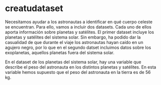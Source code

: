 # creatudataset

Necesitamos ayudar a los astronautas a identificar en qué cuerpo celeste se encuentran. Para ello, vamos a incluir dos datasets. Cada uno de ellos aporta información sobre planetas y satélites. El primer dataset incluye los planetas y satélites del sistema solar. Sin embargo, ha podido dar la casualidad de que durante el viaje los astronautas hayan caído en un agujero negro, por lo que en el segundo datset incluimos datos sobre los exoplanetas, aquellos planetas fuera del sistema solar. 

En el dataset de los planetas del sistema solar, hay una variable que describe el peso del astronauta en los distintos planetas y satélites. En esta variable hemos supuesto que el peso del astronauta en la tierra es de 56 kg.
